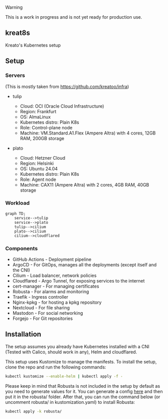 > [!WARNING]  
> This is a work in progress and is not yet ready for production use.

## kreat8s
Kreato's Kubernetes setup

## Setup

### Servers

(This is mostly taken from https://github.com/kreatoo/infra)

* tulip
    * Cloud: OCI (Oracle Cloud Infrastructure)
    * Region: Frankfurt
    * OS: AlmaLinux
    * Kubernetes distro: Plain K8s
    * Role: Control-plane node
    * Machine: VM.Standard.A1.Flex (Ampere Altra) with 4 cores, 12GB RAM, 200GB storage

* plato
    * Cloud: Hetzner Cloud
    * Region: Helsinki
    * OS: Ubuntu 24.04
    * Kubernetes distro: Plain K8s
    * Role: Agent node
    * Machine: CAX11 (Ampere Altra) with 2 cores, 4GB RAM, 40GB storage


### Workload
```mermaid
graph TD;
    service-->tulip
    service-->plato
    tulip-->cilium
    plato-->cilium
    cilium-->cloudflared
```

### Components
* GitHub Actions - Deployment pipeline
* ArgoCD - For GitOps, manages all the deployments (except itself and the CNI)
* Cilium - Load balancer, network policies
* Cloudflared - Argo Tunnel, for exposing services to the internet
* cert-manager - For managing certificates
* Robusta - For alarms and monitoring
* Traefik - Ingress controller
* Nginx-kpkg - for hosting a kpkg repository
* Nextcloud - For file sharing
* Mastodon - For social networking
* Forgejo - For Git repositories


## Installation
The setup assumes you already have Kubernetes installed with a CNI (Tested with Calico, should work in any), Helm and cloudflared.

This setup uses Kustomize to manage the manifests. To install the setup, clone the repo and run the following commands:

```bash
kubectl kustomize --enable-helm | kubectl apply -f -
```

Please keep in mind that Robusta is not included in the setup by default as you need to generate values for it. You can generate a config [here](https://platform.robusta.dev/signup?utm_source=docs) and then put it in the robusta/ folder. After that, you can run the command below (or uncomment robusta/ in kustomization.yaml) to install Robusta:

```bash
kubectl apply -k robusta/
```

